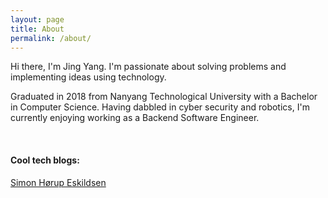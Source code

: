 ```yaml
---
layout: page
title: About
permalink: /about/
---
```


Hi there, I'm Jing Yang. I'm passionate about solving problems and implementing ideas using technology. 

Graduated in 2018 from Nanyang Technological University with a Bachelor in Computer Science. Having dabbled in cyber security and robotics, I'm currently enjoying working as a Backend Software Engineer.

<br>

#### Cool tech blogs:
[Simon Hørup Eskildsen](https://sirupsen.com/)
